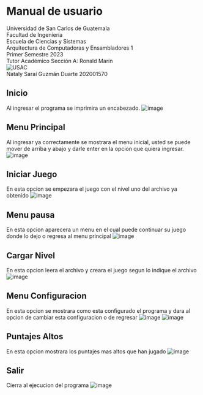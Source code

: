 # Manual de usuario
Universidad de San Carlos de Guatemala
<br>
Facultad de Ingeniería
<br>
Escuela de Ciencias y Sistemas
<br>
Arquitectura de Computadoras y Ensambladores 1
<br>
Primer Semestre 2023
<br>
Tutor Académico Sección A: Ronald Marín
<br>
![USAC](https://github.com/Luis-Rene-Yaquian/ACE1-23VJ0778G83PRA1/assets/83621879/54acdebd-cd17-4ca3-b0df-461c87f64760)
<br>
Nataly Saraí Guzmán Duarte 202001570
<br>
## Inicio
Al ingresar el programa se imprimira un encabezado.
![image](https://github.com/NatalyDuarte/ACE1-23VJ0778202001570PROY2/assets/82484670/8e99af96-15f5-4fc5-88f2-b4f6e83a6767)

## Menu Principal
Al ingresar ya correctamente se mostrara el menu inicial, usted se puede mover de arriba y abajo y darle enter en la opcion que quiera ingresar.
![image](https://github.com/NatalyDuarte/ACE1-23VJ0778202001570PROY2/assets/82484670/12d3564d-5ca5-47ba-bde2-9b4063d0f981)

## Iniciar Juego
En esta opcion se empezara el juego con el nivel uno del archivo ya obtenido 
![image](https://github.com/NatalyDuarte/ACE1-23VJ0778202001570PROY2/assets/82484670/ce4f101a-5435-4083-b42e-fd06be6b69df)

## Menu pausa
En esta opcion aparecera un menu en el cual puede continuar su juego donde lo dejo o regresa al menu principal
![image](https://github.com/NatalyDuarte/ACE1-23VJ0778202001570PROY2/assets/82484670/f503d1bd-6d79-4131-a8a0-ccde8c000a70)
## Cargar Nivel
En esta opcion leera el archivo y creara el juego segun lo indique el archivo
![image](https://github.com/NatalyDuarte/ACE1-23VJ0778202001570PROY2/assets/82484670/58f56e3f-4dbf-4915-aaae-eb4d8ba2fa65)

## Menu Configuracion 
En esta opcion se mostrara como esta configurado el programa y dara al opcion de cambiar esta configuracion o de regresar
![image](https://github.com/NatalyDuarte/ACE1-23VJ0778202001570PROY2/assets/82484670/91465845-2d20-43b7-9e61-9ffb2fc28880)
![image](https://github.com/NatalyDuarte/ACE1-23VJ0778202001570PROY2/assets/82484670/59452215-dfcf-4228-b1e6-5def9645a7fc)

## Puntajes Altos
En esta opcion mostrara los puntajes mas altos que han jugado
![image](https://github.com/NatalyDuarte/ACE1-23VJ0778202001570PROY2/assets/82484670/6a00bf57-23df-4c35-919e-517792c52399)

## Salir
Cierra al ejecucion del programa
![image](https://github.com/NatalyDuarte/ACE1-23VJ0778202001570PROY2/assets/82484670/0d595a69-f1d3-4b17-9f7e-3bae7c115c6e)
